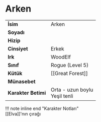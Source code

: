 # Arken   
  
  
|  |  |  
|---|---|  
| **İsim** | Arken |  
| **Soyadı** |  |  
| **Hizip** |  |  
| **Cinsiyet** | Erkek |  
| **Irk** | WoodElf |  
| **Sınıf** | Rogue (Level 5) |  
| **Kütük** | [[Great Forest]] |  
| **Münasebet** |  |  
| **Karakter Betimi** | Orta - uzun boylu<br>Yeşil tenli |  
  
  
!!! note inline end "Karakter Notları"  
	[[Elva]]'nın çırağı  
  